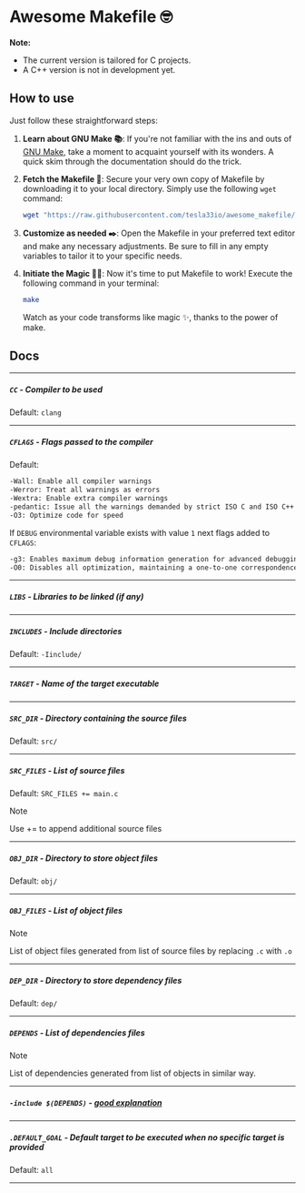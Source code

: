 # Awesome Makefile :nerd_face:

**Note:**
- The current version is tailored for C projects.
- A C++ version is not in development yet.

## How to use

Just follow these straightforward steps:

1. **Learn about GNU Make 📚**: If you're not familiar with the ins and outs of [GNU Make](https://www.gnu.org/software/make/manual/make.html), take a moment to acquaint yourself with its wonders. A quick skim through the documentation should do the trick.

2. **Fetch the Makefile 💾**: Secure your very own copy of Makefile by downloading it to your local directory. Simply use the following `wget` command:
    ```bash
    wget "https://raw.githubusercontent.com/tesla33io/awesome_makefile/main/Makefile"
    ```

3. **Customize as needed ✒️**: Open the Makefile in your preferred text editor and make any necessary adjustments. Be sure to fill in any empty variables to tailor it to your specific needs.

4. **Initiate the Magic 🧙‍♂️**: Now it's time to put Makefile to work! Execute the following command in your terminal:
    ```bash
    make
    ```
    Watch as your code transforms like magic ✨, thanks to the power of make.

## Docs
---
##### `CC` - Compiler to be used

Default: `clang`

---
##### `CFLAGS` - Flags passed to the compiler

Default:
```bash
-Wall: Enable all compiler warnings
-Werror: Treat all warnings as errors
-Wextra: Enable extra compiler warnings
-pedantic: Issue all the warnings demanded by strict ISO C and ISO C++
-O3: Optimize code for speed
```

If `DEBUG` environmental variable exists with value `1` next flags added to `CFLAGS`:
```bash
-g3: Enables maximum debug information generation for advanced debugging capabilities
-O0: Disables all optimization, maintaining a one-to-one correspondence between source code and machine instructions for easier debugging
```
---
##### `LIBS` - Libraries to be linked (if any)
---
##### `INCLUDES` - Include directories

Default: `-Iinclude/`

---
##### `TARGET` - Name of the target executable
---
##### `SRC_DIR` - Directory containing the source files

Default: `src/`

---
##### `SRC_FILES` - List of source files 

Default: `SRC_FILES += main.c`

> [!NOTE]
> Use += to append additional source files

---
##### `OBJ_DIR` - Directory to store object files

Default: `obj/`

---
##### `OBJ_FILES` - List of object files

> [!NOTE]
> List of object files generated from list of source files by replacing `.c` with `.o`

---
##### `DEP_DIR` - Directory to store dependency files

Default: `dep/`

---
##### `DEPENDS` - List of dependencies files

> [!NOTE]
> List of dependencies generated from list of objects in similar way.

---
##### `-include $(DEPENDS)` - [good explanation](https://stackoverflow.com/a/66119295/12994152)
---
##### `.DEFAULT_GOAL` - Default target to be executed when no specific target is provided

Default: `all`

---
